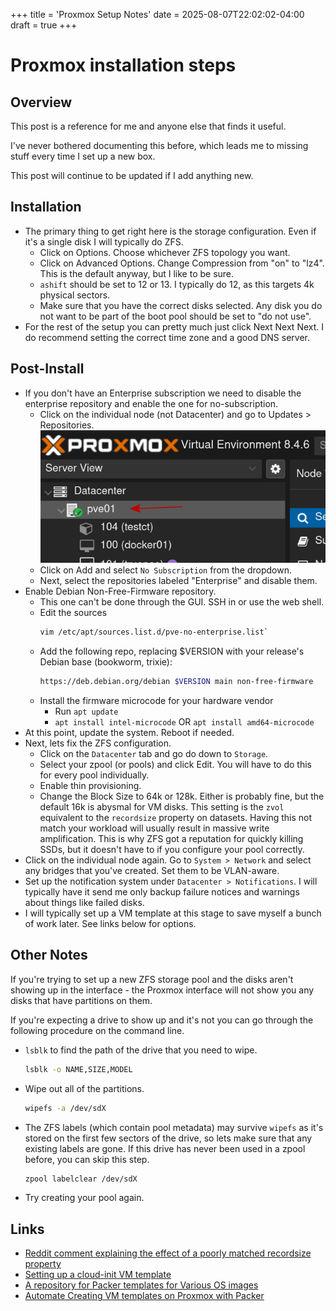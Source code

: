 +++
title = 'Proxmox Setup Notes'
date = 2025-08-07T22:02:02-04:00
draft = true
+++

# Proxmox installation steps

## Overview

This post is a reference for me and anyone else that finds it useful.

I've never bothered documenting this before, which leads me to missing stuff every time I set up a new box.

This post will continue to be updated if I add anything new.

## Installation

- The primary thing to get right here is the storage configuration. Even if it's a single disk I will typically do ZFS.
  - Click on Options. Choose whichever ZFS topology you want.
  - Click on Advanced Options. Change Compression from "on" to "lz4". This is the default anyway, but I like to be sure.
  - `ashift` should be set to 12 or 13. I typically do 12, as this targets 4k physical sectors.
  - Make sure that you have the correct disks selected. Any disk you do not want to be part of the boot pool should be set to "do not use".
- For the rest of the setup you can pretty much just click Next Next Next. I do recommend setting the correct time zone and a good DNS server.

## Post-Install

- If you don't have an Enterprise subscription we need to disable the enterprise repository and enable the one for no-subscription.
  - Click on the individual node (not Datacenter) and go to Updates > Repositories.
    ![Picture showing where to click on the individual node](images/pvesetup-node.png)
  - Click on Add and select `No Subscription` from the dropdown.
  - Next, select the repositories labeled "Enterprise" and disable them.
- Enable Debian Non-Free-Firmware repository.
  - This one can't be done through the GUI. SSH in or use the web shell.
  - Edit the sources
    ```bash
    vim /etc/apt/sources.list.d/pve-no-enterprise.list`
    ```
  - Add the following repo, replacing $VERSION with your release's Debian base (bookworm, trixie):
    ```bash
    https://deb.debian.org/debian $VERSION main non-free-firmware
    ```
  - Install the firmware microcode for your hardware vendor
    - Run `apt update`
    - `apt install intel-microcode` OR `apt install amd64-microcode`
- At this point, update the system. Reboot if needed.
- Next, lets fix the ZFS configuration.
  - Click on the `Datacenter` tab and go do down to `Storage`.
  - Select your zpool (or pools) and click Edit. You will have to do this for every pool individually.
  - Enable thin provisioning.
  - Change the Block Size to 64k or 128k. Either is probably fine, but the default 16k is abysmal for VM disks. This setting is the `zvol` equivalent to the `recordsize` property on datasets. Having this not match your workload will usually result in massive write amplification. This is why ZFS got a reputation for quickly killing SSDs, but it doesn't have to if you configure your pool correctly.
- Click on the individual node again. Go to `System > Network` and select any bridges that you've created. Set them to be VLAN-aware.
- Set up the notification system under `Datacenter > Notifications`. I will typically have it send me only backup failure notices and warnings about things like failed disks.
- I will typically set up a VM template at this stage to save myself a bunch of work later. See links below for options.

## Other Notes

If you're trying to set up a new ZFS storage pool and the disks aren't showing up in the interface - the Proxmox interface will not show you any disks that have partitions on them.

If you're expecting a drive to show up and it's not you can go through the following procedure on the command line.

- `lsblk` to find the path of the drive that you need to wipe.
  ```bash
  lsblk -o NAME,SIZE,MODEL
  ```
- Wipe out all of the partitions.
  ```bash
  wipefs -a /dev/sdX
  ```
- The ZFS labels (which contain pool metadata) may survive `wipefs` as it's stored on the first few sectors of the drive, so lets make sure that any existing labels are gone. If this drive has never been used in a zpool before, you can skip this step.
  ```bash
  zpool labelclear /dev/sdX
  ```
- Try creating your pool again.

## Links

- [Reddit comment explaining the effect of a poorly matched recordsize property](https://old.reddit.com/r/zfs/comments/8l20f5/zfs_record_size_is_smaller_really_better/dzc9669/)
- [Setting up a cloud-init VM template](https://technotim.live/posts/cloud-init-cloud-image/)
- [A repository for Packer templates for Various OS images](https://github.com/traefikturkey/oncall)
- [Automate Creating VM templates on Proxmox with Packer](https://guneycansanli.github.io/my-blog/Automate-Creating-VM-templates-on-Proxmox-with-Packer/)
